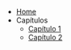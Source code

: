 * [Home](/)
* Capítulos
    * [Capítulo 1](/conteudo/capitulo_1.md)
    * [Capítulo 2](/conteudo/capitulo_2.md)